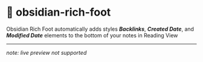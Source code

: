 # 🦶 obsidian-rich-foot
Obsidian Rich Foot automatically adds styles **_Backlinks_**, **_Created Date_**, and **_Modified Date_** elements to the bottom of your notes in Reading View

---

_note: live preview not supported_
